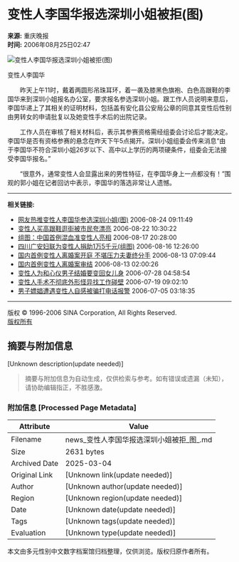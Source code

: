 # 变性人李国华报选深圳小姐被拒(图)

**来源:** 重庆晚报  
**时间:** 2006年08月25日02:47  

![变性人李国华报选深圳小姐被拒(图)](http://image2.sina.com.cn/dy/s/2006-08-25/U1596P1T1D10820978F21DT20060825063327.jpg)

变性人李国华

　　昨天上午11时，戴着两圆形吊珠耳环，着一袭及膝黑色旗袍、白色高跟鞋的李国华来到深圳小姐报名办公室，要求报名参选深圳小姐。跟工作人员说明来意后，李国华递上了其相关的证明材料，包括盖有安化县公安局公章的同意其变性后性别由男转女的申请批复以及她变性手术后的出院记录。

　　工作人员在审核了相关材料后，表示其参赛资格需经组委会讨论后才能决定。李国华是否有资格参赛的悬念在昨天下午5点揭开。深圳小姐组委会传来消息“由于李国华不符合深圳小姐26岁以下、高中以上学历的两项硬条件，组委会无法接受李国华报名。”

　　“很意外，通常变性人会显露出来的男性特征，在李国华身上一点都没有！”围观的郭小姐在记者回访中表示，李国华的落选非常让人遗憾。

---

**相关链接:**
- [网友热推变性人李国华参选深圳小姐(图)](http://news.sina.com.cn/s/2006-08-24/091110814032.shtml) 2006-08-24 09:11:49
- [变性人买高跟鞋逛街被市民夸漂亮](http://news.sina.com.cn/s/2006-08-22/103010794405.shtml) 2006-08-22 10:30:22
- [组图：中国首例混血准变性人亮相](http://news.sina.com.cn/s/2006-08-17/20289777959s.shtml) 2006-08-17 20:28:00
- [四川广安妇联为变性人捐助1万5千元(组图)](http://news.sina.com.cn/c/2006-08-16/12269765877s.shtml) 2006-08-16 12:26:00
- [国内首例变性人离婚案开庭 不堪压力夫妻终分手](http://news.sina.com.cn/c/2006-08-13/07099734098s.shtml) 2006-08-13 07:09:44
- [国内首例变性人离婚案审结](http://news.sina.com.cn/c/2006-08-13/02009732111s.shtml) 2006-08-13 02:00:26
- [变性人为和心仪男子结婚要变回女儿身](http://news.sina.com.cn/s/2006-07-28/04589589364s.shtml) 2006-07-28 04:58:54
- [变性人手术不彻底外形怪异找工作碰壁](http://news.sina.com.cn/s/2006-07-19/090210470521.shtml) 2006-07-19 09:02:10
- [男子嫖娼遭遇变性人自感被骗打电话报警](http://news.sina.com.cn/s/2006-07-05/031810332689.shtml) 2006-07-05 03:18:35

---

版权 © 1996-2006 SINA Corporation, All Rights Reserved.  
[版权所有](http://www.sina.com.cn/intro/copyright.shtml)
<!-- tcd_original_link http://news.sina.com.cn/s/2006-08-25/02479841568s.shtml -->


## 摘要与附加信息

<!-- tcd_abstract -->
[Unknown description(update needed)]
<!-- tcd_abstract_end -->

> 摘要与附加信息为自动生成，仅供检索与参考。如有错误或遗漏（未知），请协助编辑指正，不胜感激。

### 附加信息 [Processed Page Metadata]

| Attribute       | Value                                  |
|-----------------|----------------------------------------|
| Filename        | news_变性人李国华报选深圳小姐被拒_图_.md                             |
| Size            | 2631 bytes                           |
| Archived Date   | 2025-03-04                             |
| Original Link   | [Unknown link(update needed)]                       |
| Author          | [Unknown author(update needed)]                               |
| Region          | [Unknown region(update needed)]                               |
| Date            | [Unknown date(update needed)]                                 |
| Tags            | [Unknown tags(update needed)]                                 |
| Evaluation            | [Unknown type(update needed)]                                 |
<!-- tcd_table_end -->

本文由多元性别中文数字档案馆归档整理，仅供浏览。版权归原作者所有。
